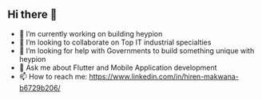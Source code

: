 ## Hi there 👋


- 🚀 I’m currently working on building heypion
- 👯 I’m looking to collaborate on Top IT industrial specialties
- 🌱 I’m looking for help with Governments to build something unique with heypion
- 💬 Ask me about Flutter and Mobile Application development
- 📫 How to reach me: https://www.linkedin.com/in/hiren-makwana-b6729b206/

